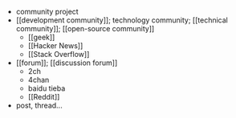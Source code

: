 - community project
- [[development community]]; technology community; [[technical community]]; [[open-source community]]
    - [[geek]]
    - [[Hacker News]]
    - [[Stack Overflow]]
- [[forum]]; [[discussion forum]]
    - 2ch
    - 4chan
    - baidu tieba
    - [[Reddit]]
- post, thread...
